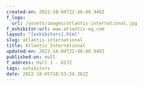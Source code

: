 ```yaml
---
created-on: 2022-10-04T22:48:48.948Z
f_logo:
  url: /assets/images/atlantis-international.jpg
f_exhibitor-url: www.atlantis-eg.com
layout: "[exhibitors].html"
slug: atlantis-international
title: Atlantis International
updated-on: 2022-10-04T22:48:48.948Z
published-on: null
f_address: Hall 1 - D172
tags: exhibitors
date: 2022-10-05T10:53:54.362Z
---
```

